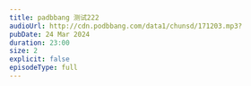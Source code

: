 ```yaml
---
title: padbbang 测试222
audioUrl: http://cdn.podbbang.com/data1/chunsd/171203.mp3?
pubDate: 24 Mar 2024
duration: 23:00
size: 2
explicit: false
episodeType: full
---
```

